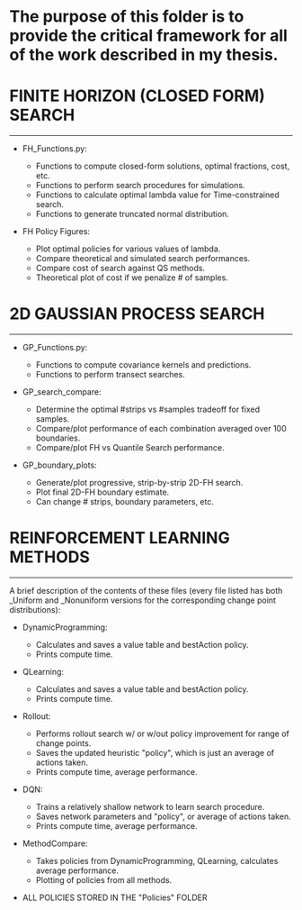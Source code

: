 # The purpose of this folder is to provide the critical framework for all of the work described in my thesis.


# FINITE HORIZON (CLOSED FORM) SEARCH
***********************************
- FH_Functions.py:
	- Functions to compute closed-form solutions, optimal fractions, cost, etc.
	- Functions to perform search procedures for simulations.
	- Functions to calculate optimal lambda value for Time-constrained search.
	- Functions to generate truncated normal distribution.

- FH Policy Figures:
	- Plot optimal policies for various values of lambda.
	- Compare theoretical and simulated search performances.
	- Compare cost of search against QS methods.
	- Theoretical plot of cost if we penalize # of samples.



# 2D GAUSSIAN PROCESS SEARCH
***********************************
- GP_Functions.py:
	- Functions to compute covariance kernels and predictions.
	- Functions to perform transect searches.

- GP_search_compare:
	- Determine the optimal #strips vs #samples tradeoff for fixed samples.
	- Compare/plot performance of each combination averaged over 100 boundaries.
	- Compare/plot FH vs Quantile Search performance.

- GP_boundary_plots:
	- Generate/plot progressive, strip-by-strip 2D-FH search.
	- Plot final 2D-FH boundary estimate.
	- Can change # strips, boundary parameters, etc.




# REINFORCEMENT LEARNING METHODS
*********************************** 
A brief description of the contents of these files (every file listed has both _Uniform and _Nonuniform versions for the corresponding change point distributions):
    
- DynamicProgramming:
	- Calculates and saves a value table and bestAction policy. 
	- Prints compute time.
    
- QLearning:
	- Calculates and saves a value table and bestAction policy. 
	- Prints compute time.
        
- Rollout:
	- Performs rollout search w/ or w/out policy improvement for range of change points. 
	- Saves the updated heuristic "policy", which is just an average of actions taken.  
	- Prints compute time, average performance.
        
- DQN:
	- Trains a relatively shallow network to learn search procedure. 
	- Saves network parameters and "policy", or average of actions taken. 
	- Prints compute time, average performance.
        
- MethodCompare:
	- Takes policies from DynamicProgramming, QLearning, calculates average performance.
	- Plotting of policies from all methods.

- ALL POLICIES STORED IN THE "Policies" FOLDER





